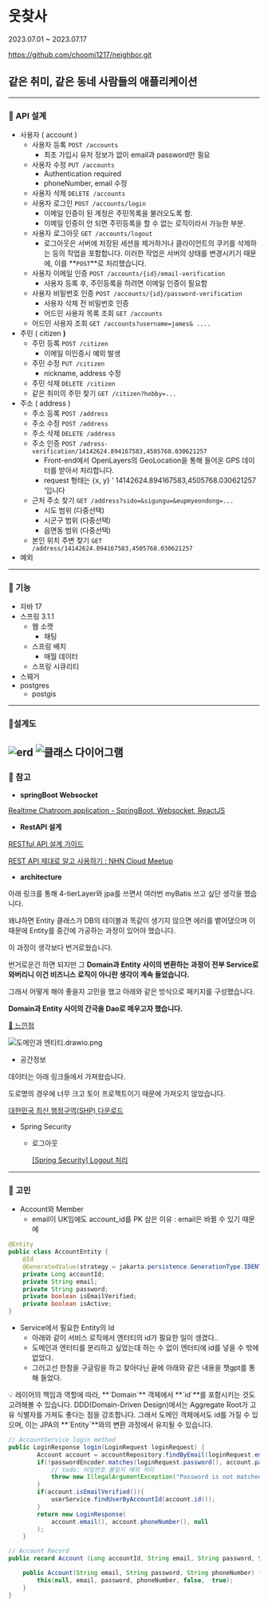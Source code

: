 # 웃찾사

2023.07.01 ~ 2023.07.17

https://github.com/choomi1217/neighbor.git

## **같은 취미, 같은 동네 사람들의 애플리케이션**

---

### 🔧 API 설계

- 사용자 ( account )
    - 사용자 등록 `POST /accounts`
        - 최초 가입시 유저 정보가 없이 email과 password만 필요
    - 사용자 수정 `PUT /accounts`
        - Authentication required
        - phoneNumber, email 수정
    - 사용자 삭제 `DELETE /accounts`
    - 사용자 로그인 `POST /accounts/login`
        - 이메일 인증이 된 계정은 주민목록을 불러오도록 함.
        - 이메일 인증이 안 되면 주민등록을 할 수 없는 로직이라서 가능한 부분.
    - 사용자 로그아웃 `GET /accounts/logout`
        - 로그아웃은 서버에 저장된 세션을 제거하거나 클라이언트의 쿠키를 삭제하는 등의 작업을 포함합니다. 이러한 작업은 서버의 상태를 변경시키기 때문에, 이를 **`POST`**로 처리했습니다.
    - 사용자 이메일 인증 `POST /accounts/{id}/email-verification`
        - 사용자 등록 후, 주민등록을 하려면 이메일 인증이 필요함
    - 사용자 비밀번호 인증 `POST /accounts/{id}/password-verification`
        - 사용자 삭제 전 비밀번호 인증
        - 어드민 사용자 목록 조회 `GET /accounts`
    - 어드민 사용자 조회 `GET /accounts?username=james& ....`
- 주민 ( citizen **)**
    - 주민 등록 `POST /citizen`
        - 이메일 미인증시 예외 발생
    - 주민 수정 `PUT /citizen`
        - nickname, address 수정
    - 주민 삭제 `DELETE /citizen`
    - 같은 취미의 주민 찾기 `GET /citizen?hobby=...`
- 주소 ( address )
    - 주소 등록 `POST /address`
    - 주소 수정 `POST /address`
    - 주소 삭제 `DELETE /address`
    - 주소 인증 `POST /adress-verification/14142624.894167583,4505768.030621257`
        - Front-end에서 OpenLayers의 GeoLocation을 통해 들어온 GPS 데이터를 받아서 처리합니다.
        - request 형태는 {x, y} ‘ 14142624.894167583,4505768.030621257 ’입니다
    - 근처 주소 찾기 `GET /address?sido=&sigungu=&eupmyeondong=...`
        - 시도 범위 (다중선택)
        - 시군구 범위 (다중선택)
        - 읍면동 범위 (다중선택)
    - 본인 위치 주변 찾기 `GET /address/14142624.894167583,4505768.030621257`
- 예외

---

### 🔧 기능

- 자바 17
- 스프링 3.1.1
    - 웹 소캣
        - 채팅
    - 스프링 배치
        - 매월 데이터
    - 스프링 시큐리티
- 스웨거
- postgres
    - postgis

---

### 🔧설계도
![erd](./erd.drawio.png)
![클래스 다이어그램](./대한민국_행정체계_JPA.png)
---

### 🔧 참고

- **springBoot Websocket**

[Realtime Chatroom application - SpringBoot, Websocket, ReactJS](https://www.youtube.com/watch?v=o_IjEDAuo8Y)

- **RestAPI 설계**

[RESTful API 설계 가이드](https://sanghaklee.tistory.com/57)

[REST API 제대로 알고 사용하기 : NHN Cloud Meetup](https://meetup.nhncloud.com/posts/92)

- **architecture**

아래 링크를 통해 4-tierLayer와 jpa를 쓰면서 여러번 myBatis 쓰고 싶단 생각을 했습니다.

왜냐하면 Entity 클래스가 DB의 테이블과 똑같이 생기지 않으면 에러를 뱉어댔으며 이 때문에 Entity를 중간에 가공하는 과정이 있어야 했습니다.

이 과정이 생각보다 번거로웠습니다.

번거로운건 하면 되지만 그 **Domain과 Entity 사이의 변환하는 과정이 전부 Service로 와버리니 이건 비즈니스 로직이 아니란 생각이 계속 들었습니다.**

그래서 어떻게 해야 좋을지 고민을 했고 아래와 같은 방식으로 패키지를 구성했습니다.

**Domain과 Entity 사이의 간극을 Dao로 메우고자 했습니다.**

[**🔧** 느낀점](https://www.notion.so/34ef725520e9424aaa479652d4ea19a8?pvs=21)

![도메인과 엔티티.drawio.png](https://s3-us-west-2.amazonaws.com/secure.notion-static.com/83bde2dc-58d4-40f2-9c8c-8b86a024fe02/%E1%84%83%E1%85%A9%E1%84%86%E1%85%A6%E1%84%8B%E1%85%B5%E1%86%AB%E1%84%80%E1%85%AA_%E1%84%8B%E1%85%A6%E1%86%AB%E1%84%90%E1%85%B5%E1%84%90%E1%85%B5.drawio.png)

- 공간정보

데이터는 아래 링크들에서 가져왔습니다.

도로명의 경우에 너무 크고 토이 프로젝트이기 때문에 가져오지 않았습니다.

[대한민국 최신 행정구역(SHP) 다운로드](http://www.gisdeveloper.co.kr/?p=2332)

- Spring Security
    - 로그아웃

      [[Spring Security] Logout 처리](https://velog.io/@dailylifecoding/spring-security-logout-feature)


---

### 🤔 고민

- Account와 Member
    - email이 UK임에도 account_id를 PK 삼은 이유 : email은 바뀔 수 있기 때문에

```java
@Entity
public class AccountEntity {
    @Id
    @GeneratedValue(strategy = jakarta.persistence.GenerationType.IDENTITY)
    private Long accountId;
    private String email;
    private String password;
    private boolean isEmailVerified;
    private boolean isActive;
}
```

- Service에서 필요한 Entity의 Id
    - 아래와 같이 서비스 로직에서 엔터티의 id가 필요한 일이 생겼다..
    - 도메인과 엔터티를 분리하고 싶었는데 하는 수 없이 엔터티에 id를 넣을 수 밖에 없었다.
    - 그러고선 한참을 구글링을 하고 찾아다닌 끝에 아래와 같은 내용을 챗gpt를 통해 들었다.

<aside>
💡 레이어의 책임과 역할에 따라, **`Domain`** 객체에서 **`id`**를 포함시키는 것도 고려해볼 수 있습니다. DDD(Domain-Driven Design)에서는 Aggregate Root가 고유 식별자를 가져도 좋다는 점을 강조합니다. 그래서 도메인 객체에서도 id를 가질 수 있으며, 이는 JPA의 **`Entity`**와의 변환 과정에서 유지될 수 있습니다.

</aside>

```java
// AccountService login method
public LoginResponse login(LoginRequest loginRequest) {
        Account account = accountRepository.findByEmail(loginRequest.email());
        if(!passwordEncoder.matches(loginRequest.password(), account.password())){
            // todo: 비밀번호 불일치 예외 처리
            throw new IllegalArgumentException("Password is not matched");
        }
        if(account.isEmailVerified()){
            userService.findUserByAccountId(account.id());
        }
        return new LoginResponse(
            account.email(), account.phoneNumber(), null
        );
    }

// Account Record
public record Account (Long accountId, String email, String password, String phoneNumber, boolean isEmailVerified, boolean isActive) {

    public Account(String email, String password, String phoneNumber) {
        this(null, email, password, phoneNumber, false,  true);
    }
}
```
